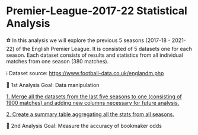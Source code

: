 # Premier-League-2017-22 Statistical Analysis

:soccer: In this analysis we will explore the previous 5 seasons (2017-18 - 2021-22) of the English Premier League. It is consisted of 5 datasets one for each season.
Each dataset consists of results and statistics from all individual matches from one season (380 matches). 

:information_source: Dataset source: https://www.football-data.co.uk/englandm.php

:dart: 1st Analysis Goal: Data manipulation

[1. Merge all the datasets from the last five seasons to one (consisting of 1900 matches) and adding new columns necessary for future analysis.](https://github.com/vasilisangelidis/Premier-League-2017-22-in-progress-/tree/main/1.Data%20Manipulation/1.1%20Combined%20Table%20Creation)

[2. Create a summary table aggregating all the stats from all seasons.](https://github.com/vasilisangelidis/Premier-League-2017-22-in-progress-/tree/main/1.Data%20Manipulation/1.2%20Cumulative%20Table%20Creation)

:dart: 2nd Analysis Goal: Measure the accuracy of bookmaker odds
